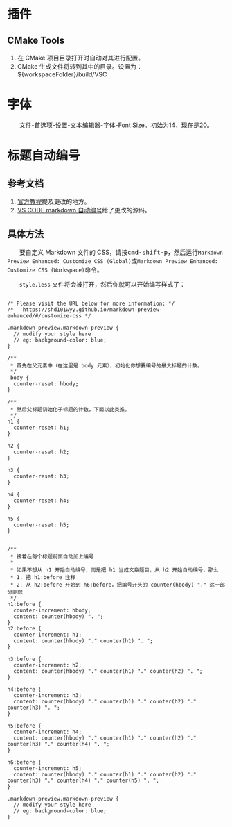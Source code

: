 # 插件

## CMake Tools 

1. 在 CMake 项目目录打开时自动对其进行配置。
2. CMake 生成文件将转到其中的目录。设置为：${workspaceFolder}/build/VSC

# 字体

&emsp;&emsp;文件-首选项-设置-文本编辑器-字体-Font Size。初始为14，现在是20。

# 标题自动编号

## 参考文档

1. [官方教程](https://shd101wyy.github.io/markdown-preview-enhanced/#/zh-cn/customize-css?id=styleless)提及更改的地方。
2. [VS CODE markdown 自动编号](https://www.jianshu.com/p/52e3030cd203)给了更改的源码。

## 具体方法

&emsp;&emsp;要自定义 Markdown 文件的 CSS，请按<kbd>cmd-shift-p</kbd>，然后运行`Markdown Preview Enhanced: Customize CSS (Global)`或`Markdown Preview Enhanced: Customize CSS (Workspace)`命令。

&emsp;&emsp;`style.less` 文件将会被打开，然后你就可以开始编写样式了：

```less

/* Please visit the URL below for more information: */
/*   https://shd101wyy.github.io/markdown-preview-enhanced/#/customize-css */

.markdown-preview.markdown-preview {
  // modify your style here
  // eg: background-color: blue;
}

/**
 * 首先在父元素中（在这里是 body 元素），初始化你想要编号的最大标题的计数。
 */
 body {
  counter-reset: hbody;
}
  
/**
 * 然后父标题初始化子标题的计数，下面以此类推。
 */
h1 {
  counter-reset: h1;
}

h2 {
  counter-reset: h2;
}

h3 {
  counter-reset: h3;
}

h4 {
  counter-reset: h4;
}

h5 {
  counter-reset: h5;
}

  
/**
 * 接着在每个标题前面自动加上编号
 *
 * 如果不想从 h1 开始自动编号，而是把 h1 当成文章题目，从 h2 开始自动编号，那么
 * 1. 把 h1:before 注释
 * 2. 从 h2:before 开始到 h6:before，把编号开头的 counter(hbody) "." 这一部分删除
 */
h1:before {
  counter-increment: hbody;
  content: counter(hbody) ". ";
}
h2:before {
  counter-increment: h1;
  content: counter(hbody) "." counter(h1) ". ";
}

h3:before {
  counter-increment: h2;
  content: counter(hbody) "." counter(h1) "." counter(h2) ". ";
}

h4:before {
  counter-increment: h3;
  content: counter(hbody) "." counter(h1) "." counter(h2) "." counter(h3) ". ";
}

h5:before {
  counter-increment: h4;
  content: counter(hbody) "." counter(h1) "." counter(h2) "." counter(h3) "." counter(h4) ". ";
}

h6:before {
  counter-increment: h5;
  content: counter(hbody) "." counter(h1) "." counter(h2) "." counter(h3) "." counter(h4) "." counter(h5) ". ";
}

.markdown-preview.markdown-preview {
  // modify your style here
  // eg: background-color: blue;
}
```
